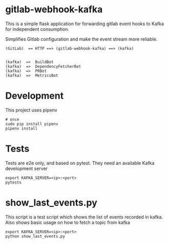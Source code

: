 gitlab-webhook-kafka
==

This is a simple flask application for forwarding gitlab event hooks to Kafka for independent consumption.

Simplifies Gitlab configuration and make the event stream more reliable.

    (GitLab)  == HTTP ==> (gitlab-webhook-kafka) ==> (kafka)


    (kafka)  =>  BuildBot
    (kafka)  =>  DependencyFetcherBot
    (kafka)  =>  PRBot
    (kafka)  =>  MetricsBot

Development
==

This project uses pipenv

    # once
    sudo pip install pipenv
    pipenv install


Tests
==

Tests are e2e only, and based on pytest. They need an available Kafka development server

    export KAFKA_SERVER=<ip>:<port>
    pytests


show_last_events.py
==

This script is a test script which shows the list of events recorded in kafka.
Also shows basic usage on how to fetch a topic from kafka

    export KAFKA_SERVER=<ip>:<port>
    python show_last_events.py
